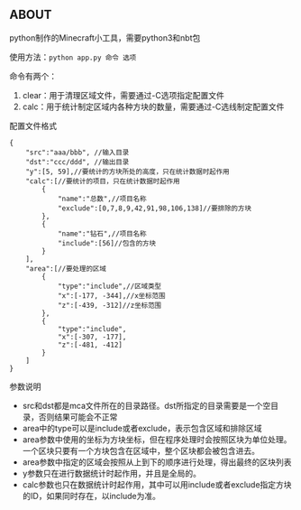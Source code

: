 ABOUT
-------------

python制作的Minecraft小工具，需要python3和nbt包

使用方法：`python app.py 命令 选项`

命令有两个：

1. clear：用于清理区域文件，需要通过-C选项指定配置文件
2. calc：用于统计制定区域内各种方块的数量，需要通过-C选线制定配置文件


配置文件格式
```
{
    "src":"aaa/bbb", //输入目录
    "dst":"ccc/ddd", //输出目录
    "y":[5, 59],//要统计的方块所处的高度，只在统计数据时起作用
    "calc":[//要统计的项目，只在统计数据时起作用
        {
            "name":"总数",//项目名称
            "exclude":[0,7,8,9,42,91,98,106,138]//要排除的方块
        },
        {
            "name":"钻石",//项目名称
            "include":[56]//包含的方块
        }
    ],
    "area":[//要处理的区域
        {
            "type":"include",//区域类型
            "x":[-177, -344],//x坐标范围
            "z":[-439, -312]//z坐标范围
        },
        {
            "type":"include",
            "x":[-307, -177],
            "z":[-481, -412]
        }
    ]
}
```
参数说明

* src和dst都是mca文件所在的目录路径。dst所指定的目录需要是一个空目录，否则结果可能会不正常
* area中的type可以是include或者exclude，表示包含区域和排除区域
* area参数中使用的坐标为方块坐标，但在程序处理时会按照区块为单位处理。一个区块只要有一个方块包含在区域中，整个区块都会被包含进去。
* area参数中指定的区域会按照从上到下的顺序进行处理，得出最终的区块列表
* y参数只在进行数据统计时起作用，并且是全局的。
* calc参数也只在数据统计时起作用，其中可以用include或者exclude指定方块的ID，如果同时存在，以include为准。
